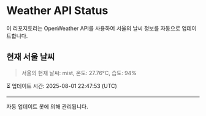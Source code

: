 
# Weather API Status

이 리포지토리는 OpenWeather API를 사용하여 서울의 날씨 정보를 자동으로 업데이트합니다.

## 현재 서울 날씨
> 서울의 현재 날씨: mist, 온도: 27.76°C, 습도: 94%

⏳ 업데이트 시간: 2025-08-01 22:47:53 (UTC)

---
자동 업데이트 봇에 의해 관리됩니다.
